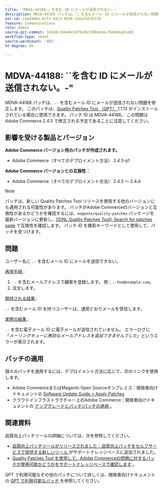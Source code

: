 ```yaml
---
title: 「MDVA-44188:」を含む ID にメールが送信されない。-``
description: MDVA-44188 パッチは、「」を含むメール ID にメールが送信されない問題を修正します。-'. このパッチは、[Quality Patches Tool （QPT） ] （/help/announcements/adobe-commerce-announcements/magento-quality-patches-released-new-tool-to-self-serve-quality-patches.md） 1.1.13 がインストールされている場合に利用できます。 パッチ ID は MDVA-44188。 この問題はAdobe Commerce 2.4.5 で修正される予定であることに注意してください。
exl-id: 2abd300a-6cf3-4973-9b36-1bba7b578378
feature: Communications
role: Admin
source-git-commit: 1d2e0c1b4a8e3d79a362500ee3ec7bde84a6ce0d
workflow-type: tm+mt
source-wordcount: '401'
ht-degree: 0%

---
```


# MDVA-44188: ``を含む ID にメールが送信されない。-&quot;

MDVA-44188 パッチは、`.-` を含むメール ID にメールが送信されない問題を修正します。 このパッチは、[Quality Patches Tool （QPT） ](/help/announcements/adobe-commerce-announcements/magento-quality-patches-released-new-tool-to-self-serve-quality-patches.md)1.1.13 がインストールされている場合に使用できます。 パッチ ID は MDVA-44188。 この問題はAdobe Commerce 2.4.5 で修正される予定であることに注意してください。

## 影響を受ける製品とバージョン

**Adobe Commerce バージョン用のパッチが作成されます。**

* Adobe Commerce（すべてのデプロイメント方法） 2.4.3-p1

**Adobe Commerce バージョンとの互換性：**

* Adobe Commerce（すべてのデプロイメント方法） 2.4.3 ～ 2.4.4

>[!NOTE]
>
>パッチは、新しい Quality Patches Tool リリースを使用する他のバージョンにも適用される可能性があります。 パッチがAdobe Commerceのバージョンと互換性があるかどうかを確認するには、`magento/quality-patches` パッケージを最新バージョンに更新し、[[!DNL Quality Patches Tool]: Search for patches page](https://devdocs.magento.com/quality-patches/tool.html#patch-grid) で互換性を確認します。 パッチ ID を検索キーワードとして使用して、パッチを見つけます。

## 問題

ユーザー名に `.-` を含むメール ID にメールを送信できない。

<u> 再現手順 </u>:

1. `.-` を含むメールアドレスで顧客を登録します。 例：`.-foo@example.com`。
1. 注文します。

<u> 期待される結果 </u>:

`.-` を含むメール ID を持つユーザーは、通常どおりメールを受信します。

<u> 実際の結果 </u>:

`.-` を含む電子メール ID に電子メールが送信されていません。 エラーログに「*メーリングキューに無効なメールアドレスを追加できませんでした*」というエラーが表示されます。

## パッチの適用

個々のパッチを適用するには、デプロイメント方法に応じて、次のリンクを使用します。

* Adobe CommerceまたはMagento Open Sourceオンプレミス：開発者向けドキュメントの [Software Update Guide > Apply Patches](https://devdocs.magento.com/guides/v2.4/comp-mgr/patching/mqp.html)
* クラウドインフラストラクチャー上のAdobe Commerce：開発者向けドキュメントの [ アップグレードとパッチ/パッチの適用 ](https://devdocs.magento.com/cloud/project/project-patch.html)。

## 関連資料

品質向上パッチツールの詳細については、次を参照してください。

* [ 品質向上パッチツールがリリースされました：品質向上パッチをセルフサービスで提供する新しいツール ](/help/announcements/adobe-commerce-announcements/magento-quality-patches-released-new-tool-to-self-serve-quality-patches.md) がサポートナレッジベースに追加されました。
* [Quality Patches Tool を使用して、Adobe Commerceの問題に対するパッチが使用可能かどうかをサポートナレッジベースで確認します ](/help/support-tools/patches-available-in-qpt-tool/check-patch-for-magento-issue-with-magento-quality-patches.md)。

QPT で利用可能なその他のパッチについて詳しくは、開発者向けドキュメントの [QPT で利用可能なパッチ ](https://devdocs.magento.com/quality-patches/tool.html#patch-grid) を参照してください。
